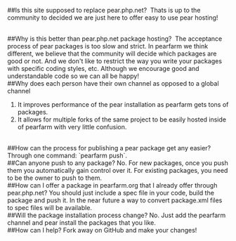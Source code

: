 ##Is this site supposed to replace pear.php.net? 
Thats is up to the community to decided we are just here to offer easy to use pear hosting!

<br />
##Why is this better than pear.php.net package hosting? 
The acceptance process of pear packages is too slow and strict. In pearfarm we think different, we believe that the community will decide which packages are good or not. And we don't like to restrict the way you write your packages with specific coding styles, etc. Although we encourage good and understandable code so we can all be happy!

<br />
##Why does each person have their own channel as opposed to a global channel

1. It improves performance of the pear installation as pearfarm gets tons of packages.
2. It allows for multiple forks of the same project to be easily hosted inside of pearfarm with very little confusion. 

<br />
##How can the process for publishing a pear package get any easier? 
Through one command: `pearfarm push`.
 
<br />
##Can anyone push to any package?
No. For new packages, once you push them you automatically gain control over it. For existing packages, you need to be the owner to push to them.

<br />
##How can I offer a package in pearfarm.org that I already offer through pear.php.net?
You should just include a spec file in your code, build the package and push it. In the near future a way to convert package.xml files to spec files will be available.

<br />
##Will the package installation process change?
No. Just add the pearfarm channel and pear install the packages that you like.

<br />
##How can I help?
Fork away on GitHub and make your changes!